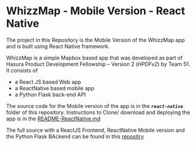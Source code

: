 # WhizzMap - Mobile Version - React Native

The project in this Repository is the Mobile Version of the WhizzMap app and is built using React Native framework.

WhizzMap is a simple Mapbox based app that was developed as part of Hasura Product Development Fellowship – Version 2 (*HPDFv2*) by Team 51. It consists of 
- a React JS based Web app
- a ReactNative based mobile app
- a Python Flask back-end API

The source code for the Mobile version of the app is in the ***```react-native```*** folder of this repository. Instructions to Clone/ download and deploying the app is in the [README-ReactNative.md](https://github.com/padmasaravan/Whizzmap_ReactNative/blob/master/README-ReactNative.md)

The full source with a ReactJS Frontend, ReactNative Mobile version and the Python Flask BAckend can be found in this [repositry](https://github.com/sathya9897/whizzmap)
